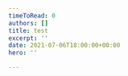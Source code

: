 ```yaml
---
timeToRead: 0
authors: []
title: test
excerpt: ''
date: 2021-07-06T18:00:00+00:00
hero: ''

---
```

